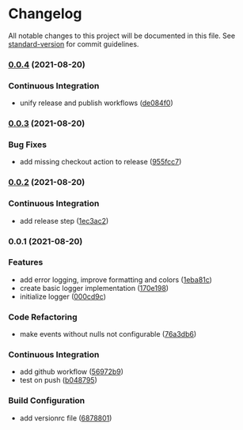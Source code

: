 # Changelog

All notable changes to this project will be documented in this file. See [standard-version](https://github.com/conventional-changelog/standard-version) for commit guidelines.

### [0.0.4](https://github.com/DevAndDeliver/nest-logging-transport/compare/v0.0.3...v0.0.4) (2021-08-20)


### Continuous Integration

* unify release and publish workflows ([de084f0](https://github.com/DevAndDeliver/nest-logging-transport/commit/de084f0bbf3118b4e5e0721a844387a40d8d8cf9))

### [0.0.3](https://github.com/DevAndDeliver/nest-logging-transport/compare/v0.0.2...v0.0.3) (2021-08-20)


### Bug Fixes

* add missing checkout action to release ([955fcc7](https://github.com/DevAndDeliver/nest-logging-transport/commit/955fcc70d34fddddcd768d331d91bbe10b5e64c8))

### [0.0.2](https://github.com/DevAndDeliver/nest-logging-transport/compare/v0.0.1...v0.0.2) (2021-08-20)


### Continuous Integration

* add release step ([1ec3ac2](https://github.com/DevAndDeliver/nest-logging-transport/commit/1ec3ac21de73f04deeff732c05131c9dc76a4de7))

### 0.0.1 (2021-08-20)


### Features

* add error logging, improve formatting and colors ([1eba81c](https://github.com/DevAndDeliver/nest-logging-transport/commit/1eba81c6f7afc6e9580066b1559143ce2119b51f))
* create basic logger implementation ([170e198](https://github.com/DevAndDeliver/nest-logging-transport/commit/170e198b844448f4c61232993c7accb32ae057cf))
* initialize logger ([000cd9c](https://github.com/DevAndDeliver/nest-logging-transport/commit/000cd9c0aa7e4a6cad262ebddf014a1150aca846))


### Code Refactoring

* make events without nulls not configurable ([76a3db6](https://github.com/DevAndDeliver/nest-logging-transport/commit/76a3db6e2d69ce0ef23cce5a568aaa8881f51999))


### Continuous Integration

* add github workflow ([56972b9](https://github.com/DevAndDeliver/nest-logging-transport/commit/56972b9941f6cb9cc91398ced470ad015e7b9cdc))
* test on push ([b048795](https://github.com/DevAndDeliver/nest-logging-transport/commit/b048795148453153476f4797267faeb1deed2f4e))


### Build Configuration

* add versionrc file ([6878801](https://github.com/DevAndDeliver/nest-logging-transport/commit/6878801fbf6f7267c6496b9ade1242782645c1d1))
